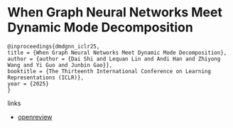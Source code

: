 # When Graph Neural Networks Meet Dynamic Mode Decomposition

```
@inproceedings{dmdgnn_iclr25,
title = {When Graph Neural Networks Meet Dynamic Mode Decomposition},
author = {author = {Dai Shi and Lequan Lin and Andi Han and Zhiyong Wang and Yi Guo and Junbin Gao}},
booktitle = {The Thirteenth International Conference on Learning Representations (ICLR)},
year = {2025}
}
```

links
- [openreview](https://openreview.net/forum?id=duGygkA3QR)
